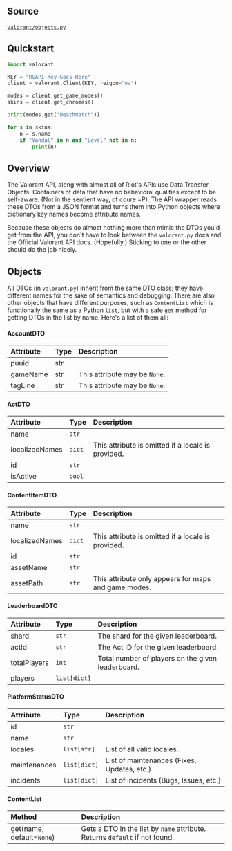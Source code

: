 ## Source

[`valorant/objects.py`](https://github.com/frissyn/valorant.py/blob/master/valorant/objects.py)

## Quickstart

```python
import valorant

KEY = "RGAPI-Key-Goes-Here"
client = valorant.Client(KEY, reigon="na")

modes = client.get_game_modes()
skins = client.get_chromas()

print(modes.get("Deathmatch"))

for s in skins:
    n = s.name
    if "Vandal" in n and "Level" not in n:
        print(n)
```

## Overview

The Valorant API, along with almost all of Riot's APIs use Data Transfer Objects: Containers of data that have no behavioral qualities except to be self-aware. (Not in the sentient way, of coure =P). The API wrapper reads these DTOs from a JSON format and turns them into Python objects where dictionary key names become attribute names.

Because these objects do almost nothing more than mimic the DTOs you'd get from the API, you don't have to look between the `valorant.py` docs and the Official Valorant API docs. (Hopefully.) Sticking to one or the other should do the job nicely.

## Objects

All DTOs (in `valorant.py`) inherit from the same DTO class; they have different names for the sake of semantics and debugging. There are also other objects that have different purposes, such as `ContentList` which is functionally the same as a Python `list`, but with a safe `get` method for getting DTOs in the list by name. Here's a list of them all:

#### AccountDTO

| Attribute      | Type | Description                                        |
|:---------------|:-----|:---------------------------------------------------|
| puuid          | str  |                                                    |
| gameName       | str  | This attribute may be `None`.                      |
| tagLine        | str  | This attribute may be `None`.                      |


#### ActDTO

| Attribute      | Type   | Description                                        |
|:---------------|:-------|:---------------------------------------------------|
| name           | `str`  |                                                    |
| localizedNames | `dict` | This attribute is omitted if a locale is provided. |
| id             | `str`  |                                                    |
| isActive       | `bool` |                                                    |


#### ContentItemDTO

| Attribute      | Type   | Description                                          |
|:---------------|:-------|:-----------------------------------------------------|
| name           | `str`  |                                                      |
| localizedNames | `dict` | This attribute is omitted if a locale is provided.   |
| id             | `str`  |                                                      |
| assetName      | `str`  |                                                      |
| assetPath      | `str`  | This attribute only appears for maps and game modes. |


#### LeaderboardDTO

| Attribute      | Type         | Description                                          |
|:---------------|:-------------|:-----------------------------------------------------|
| shard          | `str`        | The shard for the given leaderboard.                 |
| actId          | `str`        | The Act ID for the given leaderboard.                |
| totalPlayers   | `int`        | Total number of players on the given leaderboard.    |
| players        | `list[dict]` |                                                      |


#### PlatformStatusDTO

| Attribute      | Type                | Description                                |
|:---------------|:--------------------|:-------------------------------------------|
| id             | `str`               |                                            |
| name           | `str`               |                                            |
| locales        | `list[str]`         | List of all valid locales.                 |
| maintenances   | `list[dict]`        | List of maintenances (Fixes, Updates, etc.)|
| incidents      | `list[dict]`        | List of incidents (Bugs, Issues, etc.)     |


#### ContentList

| Method                    | Description                                                                 |
|:--------------------------|:----------------------------------------------------------------------------|
| get(name, default=`None`) | Gets a DTO in the list by `name` attribute. Returns `default` if not found. |
